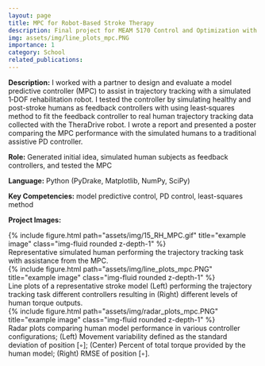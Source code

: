 ```yaml
---
layout: page
title: MPC for Robot‑Based Stroke Therapy
description: Final project for MEAM 5170 Control and Optimization with Applications in Robotics (Penn, Fall 2022)
img: assets/img/line_plots_mpc.PNG
importance: 1
category: School
related_publications:
---
```


**Description:** I worked with a partner to design and evaluate a model predictive controller (MPC) to assist in trajectory tracking with a simulated 1‑DOF rehabilitation robot. I tested the controller by simulating healthy and post-stroke humans as feedback controllers with using least‑squares method to fit the feedback controller to real human trajectory tracking data collected with the TheraDrive robot. I wrote a report and presented a poster comparing the MPC performance with the simulated humans to a traditional assistive PD controller.

**Role:** Generated initial idea, simulated human subjects as feedback controllers, and tested the MPC

**Language:** Python (PyDrake, Matplotlib, NumPy, SciPy)

**Key Competencies:** model predictive control, PD control, least-squares method

**Project Images:**

<div class="row">
    <div class="col-sm mt-3 mt-md-0">
        {% include figure.html path="assets/img/15_RH_MPC.gif" title="example image" class="img-fluid rounded z-depth-1" %}
    </div>
</div>
<div class="caption">
    Representative simulated human performing the trajectory tracking task with assistance from the MPC.
</div>

<div class="row">
    <div class="col-sm mt-3 mt-md-0">
        {% include figure.html path="assets/img/line_plots_mpc.PNG" title="example image" class="img-fluid rounded z-depth-1" %}
    </div>
</div>
<div class="caption">
    Line plots of a representative stroke model (Left) performing the trajectory tracking task different controllers resulting in (Right) different levels of human torque outputs.
</div>

<div class="row">
    <div class="col-sm mt-3 mt-md-0">
        {% include figure.html path="assets/img/radar_plots_mpc.PNG" title="example image" class="img-fluid rounded z-depth-1" %}
    </div>
</div>
<div class="caption">
    Radar plots comparing human model performance in various controller configurations; (Left) Movement variability defined as the standard deviation of position [◦]; (Center) Percent of total torque provided by the human model; (Right) RMSE of position [◦].
</div>